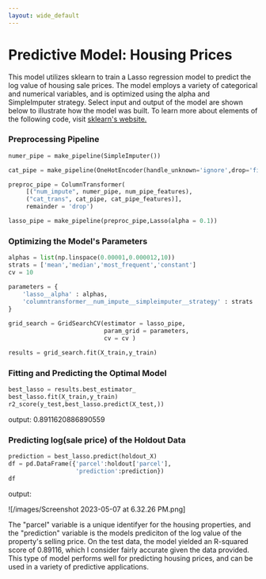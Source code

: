```yaml
---
layout: wide_default
---
```



# Predictive Model: Housing Prices

This model utilizes sklearn to train a Lasso regression model to predict the log value of housing sale prices. The model employs a variety of categorical and numerical variables, and is optimized using the alpha and SimpleImputer strategy. Select input and output of the model are shown below to illustrate how the model was built. To learn more about elements of the following code, visit [sklearn's website.](https://scikit-learn.org/stable/)

### Preprocessing Pipeline

```python
numer_pipe = make_pipeline(SimpleImputer())

cat_pipe = make_pipeline(OneHotEncoder(handle_unknown='ignore',drop='first',sparse=False)) 

preproc_pipe = ColumnTransformer(
     [("num_impute", numer_pipe, num_pipe_features),
     ("cat_trans", cat_pipe, cat_pipe_features)], 
     remainder = 'drop')

lasso_pipe = make_pipeline(preproc_pipe,Lasso(alpha = 0.1))
```

### Optimizing the Model's Parameters

```python
alphas = list(np.linspace(0.00001,0.000012,10))
strats = ['mean','median','most_frequent','constant']
cv = 10

parameters = {
    'lasso__alpha' : alphas,
    'columntransformer__num_impute__simpleimputer__strategy' : strats
}
    
grid_search = GridSearchCV(estimator = lasso_pipe, 
                           param_grid = parameters,
                           cv = cv )

results = grid_search.fit(X_train,y_train)
```

### Fitting and Predicting the Optimal Model

```python
best_lasso = results.best_estimator_ 
best_lasso.fit(X_train,y_train)
r2_score(y_test,best_lasso.predict(X_test,))
```
output: 0.8911620886890559

### Predicting log(sale price) of the Holdout Data

```python
prediction = best_lasso.predict(holdout_X)
df = pd.DataFrame({'parcel':holdout['parcel'],
                   'prediction':prediction})
df
```
output:

![/images/Screenshot 2023-05-07 at 6.32.26 PM.png]

The "parcel" variable is a unique identifyer for the housing properties, and the "prediction" variable is the models prediciton of the log value of the property's selling price. On the test data, the model yielded an R-squared score of 0.89116, which I consider fairly accurate given the data provided. This type of model performs well for predicting housing prices, and can be used in a variety of predictive applications. 
